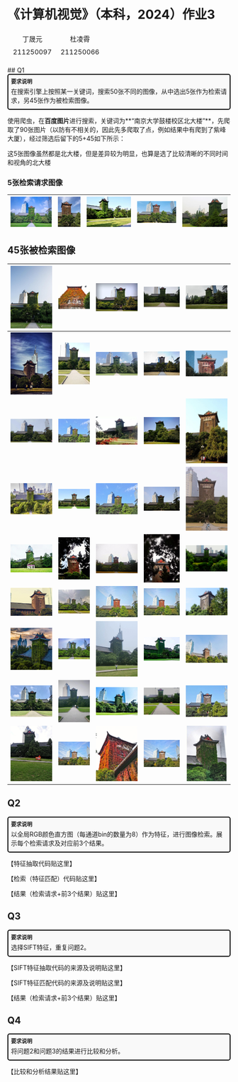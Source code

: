 # 《计算机视觉》（本科，2024）作业3

<table style="border-collapse: separate; border-spacing: 5px; border: none;">
  <tr>
    <td style="border: none; font-size: 15px;" align="center">丁晟元</td>
    <td style="border: none; font-size: 15px;" align="center">杜凌霄</td>
  </tr>
  <tr>
    <td style="border: none; font-size: 15px;" align="center">211250097</td>
    <td style="border: none; font-size: 15px;" align="center">211250066</td>
  </tr>
</table>
## Q1

<div style="border: 2px solid #000; padding: 6px; border-radius: 5px; background-color: #f9f9f9; margin-bottom: 10px;">
  <span style="font-weight: bold; font-size: 12px;">要求说明</span>
  <p style="margin: 4px 0;">在搜索引擎上按照某一关键词，搜索50张不同的图像，从中选出5张作为检索请求，另45张作为被检索图像。</p>
</div>

使用爬虫，在**百度图片**进行搜索，关键词为**“南京大学鼓楼校区北大楼”**，先爬取了90张图片（以防有不相关的，因此先多爬取了点，例如结果中有爬到了紫峰大厦），经过筛选后留下的5+45如下所示：

这5张图像虽然都是北大楼，但是差异较为明显，也算是选了比较清晰的不同时间和视角的北大楼

### 5张检索请求图像

| ![q1](cv24b-homework03/q1.jpg) | ![q2](cv24b-homework03/q2.jpg) | ![q3](cv24b-homework03/q3.jpg) | ![q4](cv24b-homework03/q4.jpg) | ![q5](cv24b-homework03/q5.jpg) |
| ------------------------------ | ------------------------------ | ------------------------------ | ------------------------------ | ------------------------------ |

## 45张被检索图像

| ![s_1](cv24b-homework03/s_1.jpg) | ![s_2](cv24b-homework03/s_2.jpg) | ![s_3](cv24b-homework03/s_3.jpg) | ![s_4](cv24b-homework03/s_4.jpg) | ![s_5](cv24b-homework03/s_5.jpg) |
| -------------------------------- | -------------------------------- | -------------------------------- | -------------------------------- | -------------------------------- |
| ![s_6](cv24b-homework03/s_6.jpg) | ![s_7](cv24b-homework03/s_7.jpg) | ![s_8](cv24b-homework03/s_8.jpg) | ![s_9](cv24b-homework03/s_9.jpg) | ![s_10](cv24b-homework03/s_10.jpg) |
| ![s_11](cv24b-homework03/s_11.jpg) | ![s_12](cv24b-homework03/s_12.jpg) | ![s_13](cv24b-homework03/s_13.jpg) | ![s_14](cv24b-homework03/s_14.jpg) | ![s_15](cv24b-homework03/s_15.jpg) |
| ![s_16](cv24b-homework03/s_16.jpg) | ![s_17](cv24b-homework03/s_17.jpg) | ![s_18](cv24b-homework03/s_18.jpg) | ![s_19](cv24b-homework03/s_19.jpg) | ![s_20](cv24b-homework03/s_20.jpg) |
| ![s_21](cv24b-homework03/s_21.jpg) | ![s_22](cv24b-homework03/s_22.jpg) | ![s_23](cv24b-homework03/s_23.jpg) | ![s_24](cv24b-homework03/s_24.jpg) | ![s_25](cv24b-homework03/s_25.jpg) |
| ![s_26](cv24b-homework03/s_26.jpg) | ![s_27](cv24b-homework03/s_27.jpg) | ![s_28](cv24b-homework03/s_28.jpg) | ![s_29](cv24b-homework03/s_29.jpg) | ![s_30](cv24b-homework03/s_30.jpg) |
| ![s_31](cv24b-homework03/s_31.jpg) | ![s_32](cv24b-homework03/s_32.jpg) | ![s_33](cv24b-homework03/s_33.jpg) | ![s_34](cv24b-homework03/s_34.jpg) | ![s_35](cv24b-homework03/s_35.jpg) |
| ![s_36](cv24b-homework03/s_36.jpg) | ![s_37](cv24b-homework03/s_37.jpg) | ![s_38](cv24b-homework03/s_38.jpg) | ![s_39](cv24b-homework03/s_39.jpg) | ![s_40](cv24b-homework03/s_40.jpg) |
| ![s_41](cv24b-homework03/s_41.jpg) | ![s_42](cv24b-homework03/s_42.jpg) | ![s_43](cv24b-homework03/s_43.jpg) | ![s_44](cv24b-homework03/s_44.jpg) | ![s_45](cv24b-homework03/s_45.jpg) |




## Q2

<div style="border: 2px solid #000; padding: 6px; border-radius: 5px; background-color: #f9f9f9; margin-bottom: 10px;">
  <span style="font-weight: bold; font-size: 12px;">要求说明</span>
  <p style="margin: 4px 0;">以全局RGB颜色直方图（每通道bin的数量为8）作为特征，进行图像检索。展示每个检索请求及对应前3个结果。</p>
</div>

【特征抽取代码贴这里】

【检索（特征匹配）代码贴这里】

【结果（检索请求+前3个结果）贴这里】

## Q3

<div style="border: 2px solid #000; padding: 6px; border-radius: 5px; background-color: #f9f9f9; margin-bottom: 10px;">
  <span style="font-weight: bold; font-size: 12px;">要求说明</span>
  <p style="margin: 4px 0;">选择SIFT特征，重复问题2。</p>
</div>

【SIFT特征抽取代码的来源及说明贴这里】

【SIFT特征匹配代码的来源及说明贴这里】

【结果（检索请求+前3个结果）贴这里】

## Q4

<div style="border: 2px solid #000; padding: 6px; border-radius: 5px; background-color: #f9f9f9; margin-bottom: 10px;">
  <span style="font-weight: bold; font-size: 12px;">要求说明</span>
  <p style="margin: 4px 0;">将问题2和问题3的结果进行比较和分析。</p>
</div>

【比较和分析结果贴这里】

